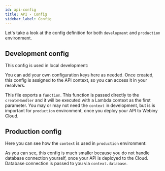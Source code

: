 ```yaml
---
id: api-config
title: API - Config
sidebar_label: Config
---
```


Let's take a look at the config definition for both `development` and `production`
environment.

## Development config
This config is used in local development:

<script src="https://gist.github.com/Pavel910/04d6584197637f69f88ff12b819eeedb.js?file=config.development.js"></script>

You can add your own configuration keys here as needed. Once created,
this config is assigned to the API context, so you can access it in your resolvers.

This file exports a `function`. This function is passed directly to the
`createHandler` and it will be executed with a Lambda context as the first parameter.
You may or may not need the `context` in development, but is is important for `production`
environment, once you deploy your API to Webiny Cloud.

## Production config
Here you can see how the `context` is used in `production` environment:

<script src="https://gist.github.com/Pavel910/04d6584197637f69f88ff12b819eeedb.js?file=config.production.js"></script>

As you can see, this config is much smaller because you do not handle database connection
yourself, once your API is deployed to the Cloud. Database connection is passed to you via `context.database`.







